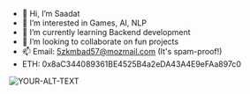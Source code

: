 

- 👋 Hi, I’m Saadat
- 👀 I’m interested in Games, AI, NLP
- 🌱 I’m currently learning Backend development
- 💞️ I’m looking to collaborate on fun projects
- 📫 Email: 5zkmbad57@mozmail.com (It's spam-proof!)
- ETH: 0x8aC344089361BE4525B4a2eDA43A4E9eFAa897c0

<picture>
 <img alt="YOUR-ALT-TEXT" src="https://imgs.xkcd.com/comics/rtfm.png">
</picture>

<!---
saadat99/saadat99 is a ✨ special ✨ repository because its `README.md` (this file) appears on your GitHub profile.
You can click the Preview link to take a look at your changes.
--->
